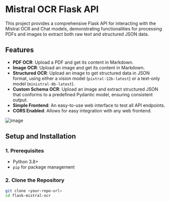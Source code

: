 # Mistral OCR Flask API

This project provides a comprehensive Flask API for interacting with the Mistral OCR and Chat models, demonstrating functionalities for processing PDFs and images to extract both raw text and structured JSON data.

## Features

-   **PDF OCR**: Upload a PDF and get its content in Markdown.
-   **Image OCR**: Upload an image and get its content in Markdown.
-   **Structured OCR**: Upload an image to get structured data in JSON format, using either a vision model (`pixtral-12b-latest`) or a text-only model (`ministral-8b-latest`).
-   **Custom Schema OCR**: Upload an image and extract structured JSON that conforms to a predefined Pydantic model, ensuring consistent output.
-   **Simple Frontend**: An easy-to-use web interface to test all API endpoints.
-   **CORS Enabled**: Allows for easy integration with any web frontend.


![image](https://github.com/user-attachments/assets/a64c98c7-81e5-4086-b19f-2a1aad03cf0e)



## Setup and Installation

### 1. Prerequisites

-   Python 3.8+
-   `pip` for package management

### 2. Clone the Repository

```bash
git clone <your-repo-url>
cd flask-mistral-ocr
